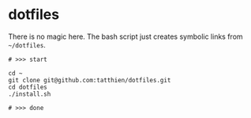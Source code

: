 # dotfiles

There is no magic here. The bash script just creates symbolic links from `~/dotfiles`.

```shell
# >>> start

cd ~
git clone git@github.com:tatthien/dotfiles.git
cd dotfiles
./install.sh

# >>> done
```
